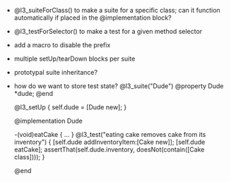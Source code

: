 - @l3_suiteForClass() to make a suite for a specific class; can it function automatically if placed in the @implementation block?
- @l3_testForSelector() to make a test for a given method selector
- add a macro to disable the prefix
- multiple setUp/tearDown blocks per suite
- prototypal suite inheritance?
- how do we want to store test state?
	@l3_suite("Dude")
	@property Dude *dude;
	@end
	
	@l3_setUp {
		self.dude = [Dude new];
	}
	
	@implementation Dude
	
	-(void)eatCake { … }
	@l3_test("eating cake removes cake from its inventory") {
		[self.dude addInventoryItem:[Cake new]];
		[self.dude eatCake];
		assertThat(self.dude.inventory, doesNot(contain([Cake class])));
	}
	
	@end
